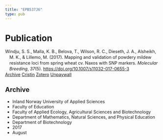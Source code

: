 ```yaml
---
title: "EPB537J6"
type: pub
---
```

<h1>Publication</h1>
<article id="csl-bib-container-EPB537J6" class="csl-bib-container">
  <div class="csl-bib-body" style="line-height: 1.35; padding-left: 1em; text-indent:-1em;">
  <div class="csl-entry">Windju, S. S., Malla, K. B., Belova, T., Wilson, R. C., Dieseth, J. A., Alsheikh, M. K., &amp; Lillemo, M. (2017). Mapping and validation of powdery mildew resistance loci from spring wheat cv. Naxos with SNP markers. <i>Molecular Breeding</i>, <i>37</i>(5). <a href="https://doi.org/10.1007/s11032-017-0655-3">https://doi.org/10.1007/s11032-017-0655-3</a></div>
</div>
  <div class="csl-bib-buttons">
    <a href="#taxonomy-article-EPB537J6" class="csl-bib-button">Archive</a>
    <a href="https://app.cristin.no/results/show.jsf?id=1487926" alt="Cristin URL" class="csl-bib-button">Cristin</a>
    <a href="http://zotero.org/groups/5402882/items/EPB537J6" alt="Zotero URL" class="csl-bib-button">Zotero</a>
    <a href="https://doi.org/10.1007/s11032-017-0655-3" class="csl-bib-button">Unpaywall</a>
  </div>
  <div id="csl-bib-meta-container-EPB537J6"></div>
</article>
<div id="csl-bib-meta-EPB537J6" class="csl-bib-meta">
  <article id="taxonomy-article-EPB537J6" class="taxonomy-article">
    <h1>Archive</h1>
    <ul>
      <li>Inland Norway University of Applied Sciences</li>
      <li>Faculty of Education</li>
      <li>Faculty of Applied Ecology, Agricultural Sciences and Biotechnology</li>
      <li>Department of Mathematics, Natural Sciences, and Physical Education</li>
      <li>Department of Biotechnology</li>
      <li>2017</li>
      <li>August</li>
    </ul>
  </article>
</div>
